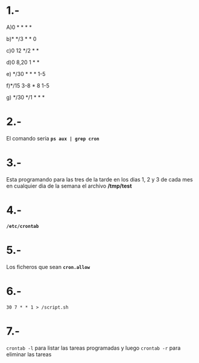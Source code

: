 # 1.-

A)0 * * * *

b)* */3 * * 0

c)0 12  */2 * *

d)0 8,20 1 * *

e) */30 * * * 1-5

f)*/15 3-8 * 8 1-5

g) */30 */1 * * * 


# 2.-

El comando seria **`ps aux | grep cron`**


# 3.-

Esta programando para las tres de la tarde en los dias 1, 2 y 3 de cada mes en cualquier dia de la semana el archivo **/tmp/test**


# 4.-

**`/etc/crontab`**


# 5.-

Los ficheros que sean **`cron.allow`**


# 6.-

`30 7 * * 1 > /script.sh`



# 7.- 

`crontab -l` para listar las tareas programadas y luego `crontab -r` para eliminar las tareas




